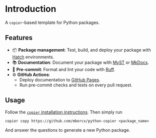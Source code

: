 # Introduction

A `copier`-based template for Python packages.

## Features

* 📦 **Package management**: Test, build, and deploy your package with [Hatch](https://hatch.pypa.io/) environments.
* 📚 **Documentation**: Document your package with [MyST](https://mystmd.org/) or [MkDocs](https://www.mkdocs.org/).
* 🧹 **Pre-commit**: Format and lint your code with [Ruff](https://docs.astral.sh/ruff/).
* ⚙️ **GitHub Actions**:
    * Deploy documentation to [GitHub Pages](https://docs.github.com/en/pages/getting-started-with-github-pages/creating-a-github-pages-site).
    * Run pre-commit checks and tests on every pull request.

## Usage

Follow the [`copier` installation instructions](https://copier.readthedocs.io/en/latest/#installation).
Then simply run

```
copier copy https://github.com/mbercx/python-copier <package_name>
```

And answer the questions to generate a new Python package.
